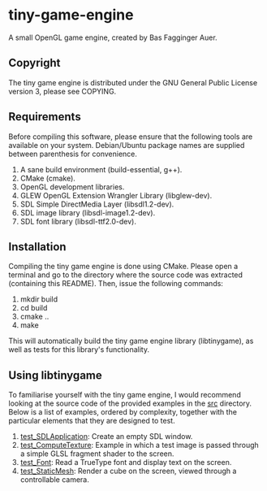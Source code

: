 tiny-game-engine
================

A small OpenGL game engine, created by Bas Fagginger Auer.

Copyright
---------

The tiny game engine is distributed under the GNU General Public License version 3, please see COPYING.

Requirements
------------

Before compiling this software, please ensure that the following tools are available on your system.
Debian/Ubuntu package names are supplied between parenthesis for convenience.

1.   A sane build environment (build-essential, g++).
2.   CMake (cmake).
3.   OpenGL development libraries.
4.   GLEW OpenGL Extension Wrangler Library (libglew-dev).
5.   SDL Simple DirectMedia Layer (libsdl1.2-dev).
6.   SDL image library (libsdl-image1.2-dev).
7.   SDL font library (libsdl-ttf2.0-dev).

Installation
------------

Compiling the tiny game engine is done using CMake.
Please open a terminal and go to the directory where the source code was extracted (containing this README).
Then, issue the following commands:

1.   mkdir build
2.   cd build
3.   cmake ..
4.   make

This will automatically build the tiny game engine library (libtinygame), as well as tests for this library's functionality.

Using libtinygame
-----------------

To familiarise yourself with the tiny game engine, I would recommend looking at the source code of the provided examples in the [src](/src/) directory.
Below is a list of examples, ordered by complexity, together with the particular elements that they are designed to test.

1.   [test_SDLApplication](/src/test_SDLApplication.cpp): Create an empty SDL window.
2.   [test_ComputeTexture](/src/test_ComputeTexture.cpp): Example in which a test image is passed through a simple GLSL fragment shader to the screen.
3.   [test_Font](/src/test_Font.cpp): Read a TrueType font and display text on the screen.
4.   [test_StaticMesh](/src/test_StaticMesh.cpp): Render a cube on the screen, viewed through a controllable camera.


